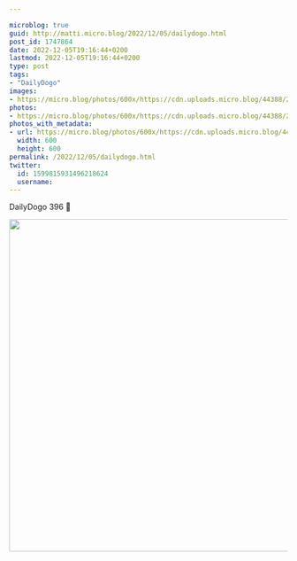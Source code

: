 ```yaml
---

microblog: true
guid: http://matti.micro.blog/2022/12/05/dailydogo.html
post_id: 1747864
date: 2022-12-05T19:16:44+0200
lastmod: 2022-12-05T19:16:44+0200
type: post
tags:
- "DailyDogo"
images:
- https://micro.blog/photos/600x/https://cdn.uploads.micro.blog/44388/2022/e159f41a30.jpg
photos:
- https://micro.blog/photos/600x/https://cdn.uploads.micro.blog/44388/2022/e159f41a30.jpg
photos_with_metadata:
- url: https://micro.blog/photos/600x/https://cdn.uploads.micro.blog/44388/2022/e159f41a30.jpg
  width: 600
  height: 600
permalink: /2022/12/05/dailydogo.html
twitter:
  id: 1599815931496218624
  username:
---
```

DailyDogo 396 🐶

<img src="/media/uploads/2022/e159f41a30.jpg" width="600" height="600" alt="" />
